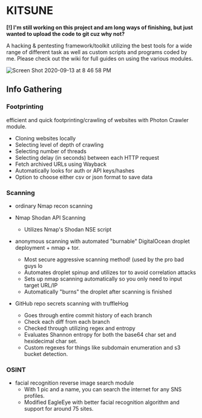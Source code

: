 # KITSUNE

**[!] I'm still working on this project and am long ways of finishing, but just wanted to upload the code to git cuz why not?**


A hacking & pentesting framework/toolkit utilizing the best tools for a wide range of different task as well as custom scripts and programs coded by me.
Please check out the wiki for full guides on using the various modules.

![Screen Shot 2020-09-13 at 8 46 58 PM](https://user-images.githubusercontent.com/71098497/93033036-7619ef00-f602-11ea-99da-46baf7c34ac4.png)



## Info Gathering


### Footprinting
efficient and quick footprinting/crawling of websites with Photon Crawler module. 
- Cloning websites locally
- Selecting level of depth of crawling
- Selecting number of threads
- Selecting delay (in seconds) between each HTTP request
- Fetch archived URLs using Wayback
- Automatically looks for auth or API keys/hashes
- Option to choose either csv or json format to save data


### Scanning
- ordinary Nmap recon scanning

- Nmap Shodan API Scanning
  - Utilizes Nmap's Shodan NSE script 

- anonymous scanning with automated "burnable" DigitalOcean droplet deployment + nmap + tor.
  - Most secure aggressive scanning method! (used by the pro bad guys lo
  - Automates droplet spinup and utilizes tor to avoid correlation attacks
  - Sets up nmap scanning automatically so you only need to input target URL/IP
  - Automatically "burns" the droplet after scanning is finished
 
- GitHub repo secrets scanning with truffleHog
  - Goes through entire commit history of each branch
  - Check each diff from each branch
  - Checked through utilizing regex and entropy
  - Evaluates Shannon entropy for both the base64 char set and hexidecimal char set.
  - Custom regexes for things like subdomain enumeration and s3 bucket detection. 
  

### OSINT
- facial recognition reverse image search module
  - With 1 pic and a name, you can search the internet for any SNS profiles. 
  - Modified EagleEye with better facial recognition algorithm and support for around 75 sites.
